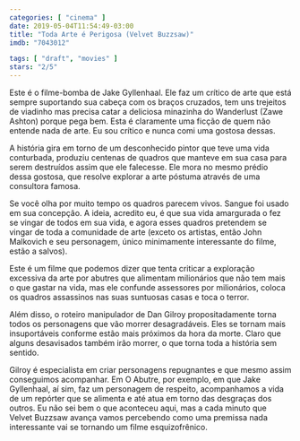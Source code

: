 ```yaml
---
categories: [ "cinema" ]
date: 2019-05-04T11:54:49-03:00
title: "Toda Arte é Perigosa (Velvet Buzzsaw)"
imdb: "7043012"

tags: [ "draft", "movies" ]
stars: "2/5"
---
```

Este é o filme-bomba de Jake Gyllenhaal. Ele faz um crítico de arte que está sempre suportando sua cabeça com os braços cruzados, tem uns trejeitos de viadinho mas precisa catar a deliciosa minazinha do Wanderlust (Zawe Ashton) porque pega bem. Esta é claramente uma ficção de quem não entende nada de arte. Eu sou crítico e nunca comi uma gostosa dessas.

A história gira em torno de um desconhecido pintor que teve uma vida conturbada, produziu centenas de quadros que manteve em sua casa para serem destruídos assim que ele falecesse. Ele mora no mesmo prédio dessa gostosa, que resolve explorar a arte póstuma através de uma consultora famosa.

Se você olha por muito tempo os quadros parecem vivos. Sangue foi usado em sua concepção. A ideia, acredito eu, é que sua vida amargurada o fez se vingar de todos em sua vida, e agora esses quadros pretendem se vingar de toda a comunidade de arte (exceto os artistas, então John Malkovich e seu personagem, único minimamente interessante do filme, estão a salvos).

Este é um filme que podemos dizer que tenta criticar a exploração excessiva da arte por abutres que alimentam milionários que não tem mais o que gastar na vida, mas ele confunde assessores por milionários, coloca os quadros assassinos nas suas suntuosas casas e toca o terror.

Além disso, o roteiro manipulador de Dan Gilroy propositadamente torna todos os personagens que vão morrer desagradáveis. Eles se tornam mais insuportáveis conforme estão mais próximos da hora da morte. Claro que alguns desavisados também irão morrer, o que torna toda a história sem sentido.

Gilroy é especialista em criar personagens repugnantes e que mesmo assim conseguimos acompanhar. Em O Abutre, por exemplo, em que Jake Gyllenhaal, aí sim, faz um personagem de respeito, acompanhamos a vida de um repórter que se alimenta e até atua em torno das desgraças dos outros. Eu não sei bem o que aconteceu aqui, mas a cada minuto que Velvet Buzzsaw avança vamos percebendo como uma premissa nada interessante vai se tornando um filme esquizofrênico.
